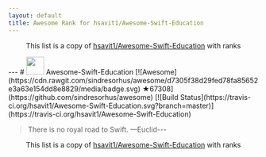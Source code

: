 ```yaml
---
layout: default
title: Awesome Rank for hsavit1/Awesome-Swift-Education
---
```


<p align="center">
	This list is a copy of <a href="https://github.com/hsavit1/Awesome-Swift-Education">hsavit1/Awesome-Swift-Education</a> with ranks
</p>
---
# <img src="http://www.carlosicaza.com/wp-content/uploads/2014/07/Swift-logo.png" width="36"> Awesome-Swift-Education [![Awesome](https://cdn.rawgit.com/sindresorhus/awesome/d7305f38d29fed78fa85652e3a63e154dd8e8829/media/badge.svg) ★67308](https://github.com/sindresorhus/awesome) [![Build Status](https://travis-ci.org/hsavit1/Awesome-Swift-Education.svg?branch=master)](https://travis-ci.org/hsavit1/Awesome-Swift-Education)

> There is no royal road to Swift. —Euclid---
<p align="center">
	This list is a copy of <a href="https://github.com/hsavit1/Awesome-Swift-Education">hsavit1/Awesome-Swift-Education</a> with ranks
</p>
